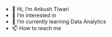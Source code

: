 - 👋 Hi, I’m Ankush Tiwari
- 👀 I’m interested in 
- 🌱 I’m currently learning Data Analytics
- 📫 How to reach me 

<!---
ankushtiwari8888/ankushtiwari8888 is a ✨ special ✨ repository because its `README.md` (this file) appears on your GitHub profile.
You can click the Preview link to take a look at your changes.
--->
